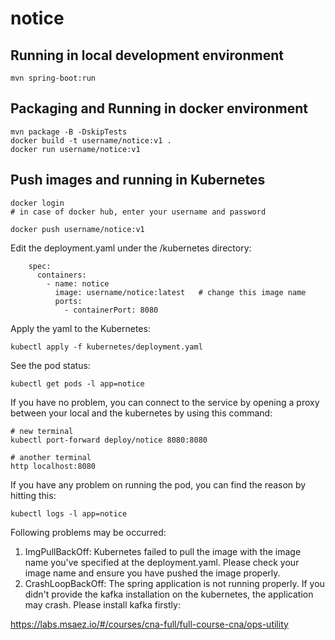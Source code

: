 # notice

## Running in local development environment

```
mvn spring-boot:run
```

## Packaging and Running in docker environment

```
mvn package -B -DskipTests
docker build -t username/notice:v1 .
docker run username/notice:v1
```

## Push images and running in Kubernetes

```
docker login 
# in case of docker hub, enter your username and password

docker push username/notice:v1
```

Edit the deployment.yaml under the /kubernetes directory:
```
    spec:
      containers:
        - name: notice
          image: username/notice:latest   # change this image name
          ports:
            - containerPort: 8080

```

Apply the yaml to the Kubernetes:
```
kubectl apply -f kubernetes/deployment.yaml
```

See the pod status:
```
kubectl get pods -l app=notice
```

If you have no problem, you can connect to the service by opening a proxy between your local and the kubernetes by using this command:
```
# new terminal
kubectl port-forward deploy/notice 8080:8080

# another terminal
http localhost:8080
```

If you have any problem on running the pod, you can find the reason by hitting this:
```
kubectl logs -l app=notice
```

Following problems may be occurred:

1. ImgPullBackOff:  Kubernetes failed to pull the image with the image name you've specified at the deployment.yaml. Please check your image name and ensure you have pushed the image properly.
1. CrashLoopBackOff: The spring application is not running properly. If you didn't provide the kafka installation on the kubernetes, the application may crash. Please install kafka firstly:

https://labs.msaez.io/#/courses/cna-full/full-course-cna/ops-utility

